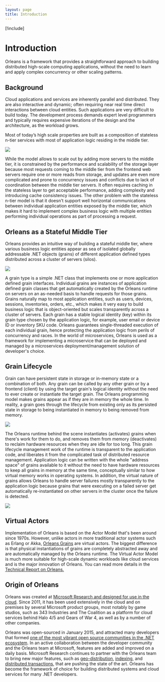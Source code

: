 ```yaml
---
layout: page
title: Introduction
---
```


[!include[](../warning-banner.zh.md)]

# Introduction

Orleans is a framework that provides a straightforward approach to building distributed high-scale computing applications, without the need to learn and apply complex concurrency or other scaling patterns.

## Background

Cloud applications and services are inherently parallel and distributed.
They are also interactive and dynamic; often requiring near real time direct interactions between cloud entities.
Such applications are very difficult to build today.
The development process demands expert level programmers and typically requires expensive iterations of the design and the architecture, as the workload grows.

Most of today’s high scale properties are built as a composition of stateless n-tier services with most of application logic residing in the middle tier.

![](n-tier.png)

While the model allows to scale out by adding more servers to the middle tier, it is constrained by the performance and scalability of the storage layer because most requests coming to the middle tier from the frontend web servers require one or more reads from storage, and updates are even more complicated and prone to concurrency issues and conflicts due to lack of coordination between the middle tier servers.
It often requires caching in the stateless layer to get acceptable performance, adding complexity and introducing cache consistency issues.
The other problem with the stateless n-tier model is that it doesn't support well horizontal communications between individual application entities exposed by the middle tier, which makes it hard to implement complex business logic with multiple entities performing individual operations as part of processing a request.

## Orleans as a Stateful Middle Tier

Orleans provides an intuitive way of building a stateful middle tier, where various business logic entities appear as sea of isolated globally addressable .NET objects (grains) of different application defined types distributed across a cluster of servers (silos).

![](actor-middle-tier.png)

A grain type is a simple .NET class that implements one or more application defined grain interfaces.
Individual grains are instances of application defined grain classes that get automatically created by the Orleans runtime on servers on an as-needed basis to handle requests for those grains.
Grains naturally map to most application entities, such as users, devices, sessions, inventories, orders, etc., which makes it very easy to build business logic that is object-oriented but scales transparently across a cluster of servers.
Each grain has a stable logical identity (key) within its grain type chosen by the application logic, for example, user email or device ID or inventory SKU code.
Orleans guarantees single-threaded execution of each individual grain, hence protecting the application logic from perils of concurrency and races.
In the world of microservices, Orleans is used as a framework for implementing a microservice that can be deployed and managed by a microservices deployment/management solution of developer's choice.

## Grain Lifecycle

Grain can have persistent state in storage or in-memory state or a combination of both.
Any grain can be called by any other grain or by a frontend (client) by using the target grain's logical identity without the need to ever create or instantiate the target grain.
The Orleans programming model makes grains appear as if they are in memory the whole time.
In reality, a grain goes through the lifecycle from existing only as its persisted state in storage to being instantiated in memory to being removed from memory.

![](grain-lifecycle.png)

The Orleans runtime behind the scene instantiates (activates) grains when there's work for them to do, and removes them from memory (deactivates) to reclaim hardware resources when they are idle for too long.
This grain lifecycle management work of the runtime is transparent to the application code, and liberates it from the complicated task of distributed resource management.
Application logic can be written with the whole "address space" of grains available to it without the need to have hardware resources to keep all grains in memory at the same time, conceptually similar to how virtual memory works in operating systems.
In addition, the virtual nature of grains allows Orleans to handle server failures mostly transparently to the application logic because grains that were executing on a failed server get automatically re-instantiated on other servers in the cluster once the failure is detected.

![](server-failure.png)

## Virtual Actors

Implementation of Orleans is based on the Actor Model that's been around since 1970s. However, unlike actors in more traditional actor systems such as Erlang or Akka, [Orleans Grains](Getting-Started-With-Orleans/Grains.md) are virtual actors.
The biggest difference is that physical instantiations of grains are completely abstracted away and are automatically managed by the Orleans runtime.
The Virtual Actor Model is much more suitable for high-scale dynamic workloads like cloud services and is the major innovation of Orleans.
You can read more details in the [Technical Report on Orleans.](https://www.microsoft.com/en-us/research/publication/orleans-distributed-virtual-actors-for-programmability-and-scalability)

## Origin of Orleans

Orleans was created at [Microsoft Research and designed for use in the cloud](https://www.microsoft.com/en-us/research/publication/orleans-distributed-virtual-actors-for-programmability-and-scalability/).
Since 2011, it has been used extensively in the cloud and on premises by several Microsoft product groups, most notably by game studios, such as 343 Industries and The Coalition as a platform for cloud services behind Halo 4/5 and Gears of War 4, as well as by a number of other companies.

Orleans was open-sourced in January 2015, and attracted many developers that formed [one of the most vibrant open source communities in the .NET ecosystem](http://mattwarren.org/2016/11/23/open-source-net-2-years-later/).
In an active collaboration between the developer community and the Orleans team at Microsoft, features are added and improved on a daily basis.
Microsoft Research continues to partner with the Orleans team to bring new major features, such as [geo-distribution](https://www.microsoft.com/en-us/research/publication/geo-distribution-actor-based-services/), [indexing](https://www.microsoft.com/en-us/research/publication/indexing-in-an-actor-oriented-database/), and [distributed transactions](https://www.microsoft.com/en-us/research/publication/transactions-distributed-actors-cloud-2/), that are pushing the state of the art.
Orleans has become the framework of choice for building distributed systems and cloud services for many .NET developers.